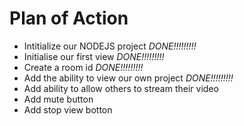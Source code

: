 # Plan of Action

- Intitialize our NODEJS project *DONE!!!!!!!!!*
- Initialise our first view *DONE!!!!!!!!!*
- Create a room id  *DONE!!!!!!!!!*
- Add the ability to view our own project  *DONE!!!!!!!!!*
- Add ability to allow others to stream their video
- Add mute button
- Add stop view botton